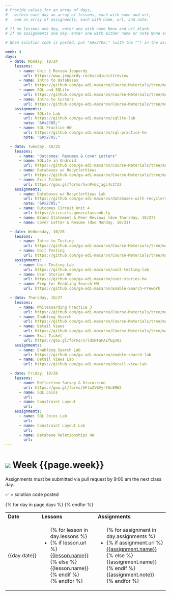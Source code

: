 ```yaml
---
# Provide values for an array of days,
#   within each day an array of lessons, each with name and url,
#   and an array of assignments, each with name, url, and note.

# If no lessons one day, enter one with name None and url blank.
# If no assignments one day, enter one with either name or note None and url blank.

# When solution code is posted, put "&#x2705;" (with the "") in the assignment's note.

week: 4
days:
  - date: Monday, 10/24
    lessons:
      - name: Unit 1 Review Jeopardy
        url: https://www.jeopardy.rocks/adiunit1review
      - name: Intro to Databases
        url: https://github.com/ga-adi-macaron/Course-Materials/tree/master/lessons/databases/databases-intro-lesson
      - name: SQL and SQLite
        url: https://github.com/ga-adi-macaron/Course-Materials/tree/master/lessons/databases/sqlite-lesson
      - name: Intro to Cursors
        url: https://github.com/ga-adi-macaron/Course-Materials/tree/master/lessons/databases/cursors-intro-lesson
    assignments:
      - name: SQLite Lab
        url: https://github.com/ga-adi-macaron/sqlite-lab
        note: "&#x2705;"
      - name: SQL Practice HW
        url: https://github.com/ga-adi-macaron/sql-practice-hw
        note: "&#x2705;"

  - date: Tuesday, 10/25
    lessons:
      - name: "Outcomes: Resumes & Cover Letters"
      - name: SQLite in Android
        url: https://github.com/ga-adi-macaron/Course-Materials/tree/master/lessons/databases/sql-in-android-lesson
      - name: Databases w/ RecyclerViews
        url: https://github.com/ga-adi-macaron/Course-Materials/tree/master/lessons/databases/database-recyclerview-lesson
      - name: Exit Ticket
        url: https://goo.gl/forms/hxnPvGLjagL4s3T22
    assignments:
      - name: Databases w/ RecyclerViews Lab
        url: https://github.com/ga-adi-macaron/databases-with-recyclerview-lab
        note: "&#x2705;"
      - name: Outcomes Circuit Unit 4
        url: https://circuits.generalassemb.ly
      - name: Brand Statement & Peer Reviews (due Thursday, 10/27)
      - name: Cover Letter & Resume (due Monday, 10/31)

  - date: Wednesday, 10/26
    lessons:
      - name: Intro to Testing
        url: https://github.com/ga-adi-macaron/Course-Materials/tree/master/lessons/testing/intro-to-testing
      - name: Unit Testing
        url: https://github.com/ga-adi-macaron/Course-Materials/tree/master/lessons/testing/unit-testing
    assignments:
      - name: Unit Testing Lab
        url: https://github.com/ga-adi-macaron/unit-testing-lab
      - name: User Stories HW
        url: https://github.com/ga-adi-macaron/user-stories-hw
      - name: Prep for Enabling Search HW
        url: https://github.com/ga-adi-macaron/Enable-Search-Prework

  - date: Thursday, 10/27
    lessons:
      - name: Whiteboarding Practice 3
        url: https://github.com/ga-adi-macaron/Course-Materials/tree/master/lessons/computer-science-and-interview-prep/whiteboarding-practice-3
      - name: Enabling Search
        url: https://github.com/ga-adi-macaron/Course-Materials/tree/master/lessons/android-technologies-and-services/enable-search-lesson
      - name: Detail Views
        url: https://github.com/ga-adi-macaron/Course-Materials/tree/master/lessons/databases/detail-view-lesson
      - name: Exit Ticket
        url: https://goo.gl/forms/s7ldzNtaFAZfGgn02
    assignments:
      - name: Enabling Search Lab
        url: https://github.com/ga-adi-macaron/enable-search-lab
      - name: Detail Views Lab
        url: https://github.com/ga-adi-macaron/detail-view-lab

  - date: Friday, 10/28
    lessons:
      - name: Reflection Survey & Discussion
        url: https://goo.gl/forms/5FlwZVBVyrFUc89W2
      - name: SQL Joins
        url:
      - name: Constraint Layout
        url:
    assignments:
      - name: SQL Joins Lab
        url:
      - name: Constraint Layout Lab
        url:
      - name: Database Relationships HW
        url:
---
```


# ![](https://ga-dash.s3.amazonaws.com/production/assets/logo-9f88ae6c9c3871690e33280fcf557f33.png) Week {{page.week}}

Assignments must be submitted via pull request by 9:00 am the next class day.

&#x2705; = solution code posted

<table>
<tr><td><b>Date</b></td><td><b>Lessons</b></td><td><b>Assignments</b></td></tr>
{% for day in page.days %}
  <tr>
    <td>{{day.date}}</td>
    <td><ul>{% for lesson in day.lessons %}
      <li>{% if lesson.url %}
        <a href="{{lesson.url}}">{{lesson.name}}</a>
      {% else %}
        {{lesson.name}}
      {% endif %}</li>
    {% endfor %}</ul></td>
    <td><ul>{% for assignment in day.assignments %}
      <li>{% if assignment.url %}
        <a href="{{assignment.url}}">{{assignment.name}}</a>
      {% else %}
        {{assignment.name}}
      {% endif %}{{assignment.note}}</li>
    {% endfor %}</ul></td>
  </tr>
{% endfor %}
</table>
